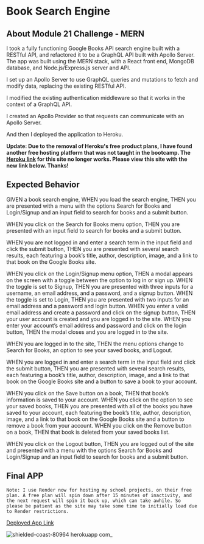# Book Search Engine

## About Module 21 Challenge - MERN

I took a fully functioning Google Books API search engine built with a RESTful API, and refactored it to be a GraphQL API built with Apollo Server. The app was built using the MERN stack, with a React front end, MongoDB database, and Node.js/Express.js server and API.

I set up an Apollo Server to use GraphQL queries and mutations to fetch and modify data, replacing the existing RESTful API.

I modified the existing authentication middleware so that it works in the context of a GraphQL API.

I created an Apollo Provider so that requests can communicate with an Apollo Server.

And then I deployed the application to Heroku.

**Update: Due to the removal of Heroku's free product plans, I have found another free hosting platform that was not taught in the bootcamp. The [Heroku link](https://shielded-coast-80964.herokuapp.com/) for this site no longer works. Please view this site with the new link below. Thanks!**

## Expected Behavior

GIVEN a book search engine, WHEN you load the search engine, THEN you are presented with a menu with the options Search for Books and Login/Signup and an input field to search for books and a submit button.

WHEN you click on the Search for Books menu option, THEN you are presented with an input field to search for books and a submit button.

WHEN you are not logged in and enter a search term in the input field and click the submit button, THEN you are presented with several search results, each featuring a book’s title, author, description, image, and a link to that book on the Google Books site.

WHEN you click on the Login/Signup menu option, THEN a modal appears on the screen with a toggle between the option to log in or sign up. WHEN the toggle is set to Signup, THEN you are presented with three inputs for a username, an email address, and a password, and a signup button. WHEN the toggle is set to Login, THEN you are presented with two inputs for an email address and a password and login button. WHEN you enter a valid email address and create a password and click on the signup button, THEN your user account is created and you are logged in to the site. WHEN you enter your account’s email address and password and click on the login button, THEN the modal closes and you are logged in to the site.

WHEN you are logged in to the site, THEN the menu options change to Search for Books, an option to see your saved books, and Logout.

WHEN you are logged in and enter a search term in the input field and click the submit button, THEN you are presented with several search results, each featuring a book’s title, author, description, image, and a link to that book on the Google Books site and a button to save a book to your account.

WHEN you click on the Save button on a book, THEN that book’s information is saved to your account. WHEN you click on the option to see your saved books, THEN you are presented with all of the books you have saved to your account, each featuring the book’s title, author, description, image, and a link to that book on the Google Books site and a button to remove a book from your account. WHEN you click on the Remove button on a book, THEN that book is deleted from your saved books list.

WHEN you click on the Logout button, THEN you are logged out of the site and presented with a menu with the options Search for Books and Login/Signup and an input field to search for books and a submit button.

## Final APP

`Note: I use Render now for hosting my school projects, on their free plan. A free plan will spin down after 15 minutes of inactivity, and the next request will spin it back up, which can take awhile. So please be patient as the site may take some time to initially load due to Render restrictions.`

[Deployed App Link](https://book-search-engine-wcg9.onrender.com/)

![shielded-coast-80964 herokuapp com_](https://user-images.githubusercontent.com/99151426/194615566-52ace664-338a-432a-bd4a-65d39562d151.png)
